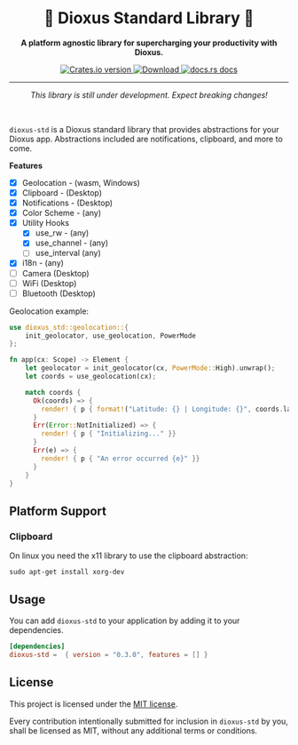 <div align="center">
  <h1>🧰 Dioxus Standard Library 🚀</h1>
  <p><strong>A platform agnostic library for supercharging your productivity with Dioxus.</strong></p>
</div>

<div align="center">
  <!-- Crates version -->
  <a href="https://crates.io/crates/dioxus-std">
    <img src="https://img.shields.io/crates/v/dioxus-std.svg?style=flat-square"
    alt="Crates.io version" />
  </a>
  <!-- Downloads -->
  <a href="https://crates.io/crates/dioxus-std">
    <img src="https://img.shields.io/crates/d/dioxus-std.svg?style=flat-square"
      alt="Download" />
  </a>
  <!-- docs -->
  <a href="https://docs.rs/dioxus-std">
    <img src="https://img.shields.io/badge/docs-latest-blue.svg?style=flat-square"
      alt="docs.rs docs" />
  </a>
</div>

-----

<p align="center"><i>This library is still under development. Expect breaking changes!</i></p>
<br/>

`dioxus-std` is a Dioxus standard library that provides abstractions for your Dioxus app. Abstractions included are notifications, clipboard, and more to come.

**Features**
- [x] Geolocation - (wasm, Windows)
- [x] Clipboard - (Desktop)
- [x] Notifications - (Desktop)
- [x] Color Scheme - (any)
- [x] Utility Hooks 
  - [x] use_rw - (any)
  - [x] use_channel - (any)
  - [ ] use_interval (any)
- [x] i18n - (any)
- [ ] Camera (Desktop)
- [ ] WiFi (Desktop)
- [ ] Bluetooth (Desktop)

Geolocation example:

```rust
use dioxus_std::geolocation::{
    init_geolocator, use_geolocation, PowerMode
};

fn app(cx: Scope) -> Element {
    let geolocator = init_geolocator(cx, PowerMode::High).unwrap();
    let coords = use_geolocation(cx);

    match coords {
      Ok(coords) => {
        render! { p { format!("Latitude: {} | Longitude: {}", coords.latitude, coords.longitude) } }
      }
      Err(Error::NotInitialized) => {
        render! { p { "Initializing..." }}
      }
      Err(e) => {
        render! { p { "An error occurred {e}" }}
      }
    }
}
```

## Platform Support
### Clipboard

On linux you need the x11 library to use the clipboard abstraction:
```
sudo apt-get install xorg-dev
```

## Usage
You can add `dioxus-std` to your application by adding it to your dependencies.
```toml
[dependencies]
dioxus-std =  { version = "0.3.0", features = [] }
```

## License
This project is licensed under the [MIT license].

[mit license]: ./LICENSE

Every contribution intentionally submitted for inclusion in `dioxus-std` by you, shall be licensed as MIT, without any additional terms or conditions.
